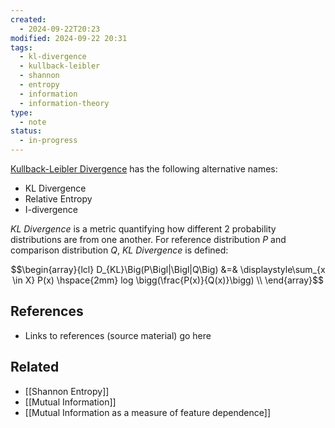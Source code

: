```yaml
---
created:
  - 2024-09-22T20:23
modified: 2024-09-22 20:31
tags:
  - kl-divergence
  - kullback-leibler
  - shannon
  - entropy
  - information
  - information-theory
type:
  - note
status:
  - in-progress
---
```

[Kullback-Leibler Divergence](https://en.wikipedia.org/wiki/Kullback%E2%80%93Leibler_divergence) has the following alternative names:
- KL Divergence
- Relative Entropy
- I-divergence

_KL Divergence_ is a metric quantifying how different 2 probability distributions are from one another. For reference distribution $P$ and comparison distribution $Q$, _KL Divergence_ is defined:

$$\begin{array}{lcl} 
D_{KL}\Big(P\Bigl|\Bigl|Q\Big) &=& \displaystyle\sum_{x \in X} P(x) \hspace{2mm} log \bigg(\frac{P(x)}{Q(x)}\bigg) \\
\end{array}$$

## References
* Links to references (source material) go here
## Related
* [[Shannon Entropy]]
* [[Mutual Information]]
* [[Mutual Information as a measure of feature dependence]]